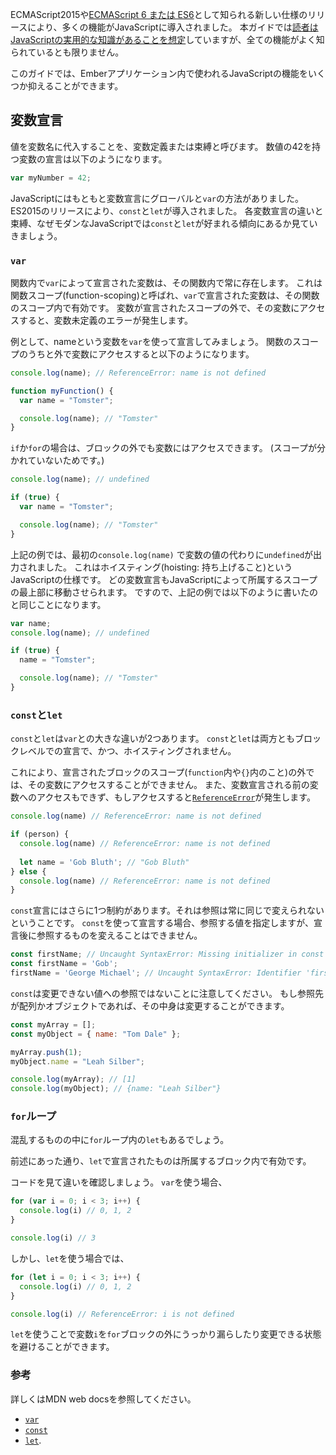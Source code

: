 <!--
Many new features were introduced to JavaScript with the release of newer specifications like ECMAScript 2015,
also known as [ECMAScript 6 or ES6](https://developer.mozilla.org/en/docs/Web/JavaScript/New_in_JavaScript/ECMAScript_6_support_in_Mozilla).
While the Guides [assume you have a working knowledge of JavaScript](/#toc_assumptions),
not every feature of the JavaScript language may be familiar to the developer.
-->

ECMAScript2015や[ECMAScript 6 または ES6](https://developer.mozilla.org/en/docs/Web/JavaScript/New_in_JavaScript/ECMAScript_6_support_in_Mozilla)として知られる新しい仕様のリリースにより、多くの機能がJavaScriptに導入されました。
本ガイドでは[読者はJavaScriptの実用的な知識があることを想定](/#toc_予備知識)していますが、全ての機能がよく知られているとも限りません。

<!--
In this guide we will be covering some JavaScript features,
and how they are used in Ember applications.
-->

このガイドでは、Emberアプリケーション内で使われるJavaScriptの機能をいくつか抑えることができます。

<!--
## Variable declarations
-->

## 変数宣言

<!--
A variable declaration, also called binding, is when you assign a value to a variable name.
An example of declaring a variable containing the number 42 is like so:
-->

値を変数名に代入することを、変数定義または束縛と呼びます。
数値の42を持つ変数の宣言は以下のようになります。



```javascript
var myNumber = 42;
```
<!--
JavaScript initially had two ways to declare variables, globally and `var`.
With the release of ES2015, `const` and `let` were introduced.
We will go through the different ways to declare a variable,
also called bindings because they *bind* a value to a variable name,
and why modern JavaScript tends to prefer `const` and `let`.
-->

JavaScriptにはもともと変数宣言にグローバルと`var`の方法がありました。
ES2015のリリースにより、`const`と`let`が導入されました。
各変数宣言の違いと束縛、なぜモダンなJavaScriptでは`const`と`let`が好まれる傾向にあるか見ていきましょう。

<!--
### `var`
-->

### `var`

<!--
Variable declarations using `var` exist in the entire body of the function where they are declared.
This is called function-scoping, the existence of the `var` is scoped to the function.
If you try to access a `var` outside of the function it is declared,
you will get an error that the variable is not defined.
-->

関数内で`var`によって宣言された変数は、その関数内で常に存在します。
これは関数スコープ(function-scoping)と呼ばれ、`var`で宣言された変数は、その関数のスコープ内で有効です。
変数が宣言されたスコープの外で、その変数にアクセスすると、変数未定義のエラーが発生します。

<!--
For our example, we will declare a `var` named `name`.
We will try to access it both inside the function and outside,
and see the results we get:
-->

例として、nameという変数を`var`を使って宣言してみましょう。
関数のスコープのうちと外で変数にアクセスすると以下のようになります。

```javascript
console.log(name); // ReferenceError: name is not defined

function myFunction() {
  var name = "Tomster";

  console.log(name); // "Tomster"
}
```

<!--
This also means that if you have an `if` or a `for` in your code and declare a `var` inside them,
you can still access the variable outside of those blocks:
-->

`if`か`for`の場合は、ブロックの外でも変数にはアクセスできます。
(スコープが分かれていないためです。)

```javascript
console.log(name); // undefined

if (true) {
  var name = "Tomster";

  console.log(name); // "Tomster"
}
```

<!--
In the previous example, we can see that the first `console.log(name)` prints out `undefined` instead of the value.
That is because of a feature of JavaScript called *hoisting*.
Any variable declaration is moved by the programming language to the top of the scope it belongs to.
As we saw at the beginning, `var` is scoped to the function,
so the previous example is the same as:
-->

上記の例では、最初の`console.log(name)` で変数の値の代わりに`undefined`が出力されました。
これはホイスティング(hoisting: 持ち上げること)というJavaScriptの仕様です。
どの変数宣言もJavaScriptによって所属するスコープの最上部に移動させられます。
ですので、上記の例では以下のように書いたのと同じことになります。

```javascript
var name;
console.log(name); // undefined

if (true) {
  name = "Tomster";

  console.log(name); // "Tomster"
}
```

<!--
### `const` and `let`
-->

### `const`と`let`

<!--
There are two major differences between `var` and both `const` and `let`.
`const` and `let` are both block-level declarations, and they are *not* hoisted.
-->

`const`と`let`は`var`との大きな違いが2つあります。
`const`と`let`は両方ともブロックレベルでの宣言で、かつ、ホイスティングされません。

<!--
Because of this they are not accessible outside of the given block scope (meaning in a `function` or in `{}`) they are declared in.
You also cannot access them before they are declared, or you will get a [`ReferenceError`](https://developer.mozilla.org/en-US/docs/Web/JavaScript/Reference/Global_Objects/ReferenceError).
-->

これにより、宣言されたブロックのスコープ(`function`内や`{}`内のこと)の外では、その変数にアクセスすることができません。
また、変数宣言される前の変数へのアクセスもできず、もしアクセスすると[`ReferenceError`](https://developer.mozilla.org/ja-JP/docs/Web/JavaScript/Reference/Global_Objects/ReferenceError)が発生します。


```javascript
console.log(name) // ReferenceError: name is not defined

if (person) {
  console.log(name) // ReferenceError: name is not defined
  
  let name = 'Gob Bluth'; // "Gob Bluth"
} else {
  console.log(name) // ReferenceError: name is not defined
}
```

<!--
`const` declarations have an additional restriction, they are *constant references*,
they always refer to the same thing.
To use a `const` declaration you have to specify the value it refers,
and you cannot change what the declaration refers to:
-->

`const`宣言にはさらに1つ制約があります。それは参照は常に同じで変えられないということです。
`const`を使って宣言する場合、参照する値を指定しますが、宣言後に参照するものを変えることはできません。


```javascript
const firstName; // Uncaught SyntaxError: Missing initializer in const declaration
const firstName = 'Gob';
firstName = 'George Michael'; // Uncaught SyntaxError: Identifier 'firstName' has already been declared
```

<!--
Note that `const` does not mean that the value it refers to cannot change.
If you have an array or an object, you can change their properties:
-->

`const`は変更できない値への参照ではないことに注意してください。
もし参照先が配列かオブジェクトであれば、その中身は変更することができます。

```javascript
const myArray = [];
const myObject = { name: "Tom Dale" };

myArray.push(1);
myObject.name = "Leah Silber";

console.log(myArray); // [1]
console.log(myObject); // {name: "Leah Silber"}
```

<!--
### `for` loops
-->

### `for`ループ

<!--
Something that might be confusing is the behaviour of `let` in `for` loops.
-->

混乱するものの中に`for`ループ内の`let`もあるでしょう。

<!--
As we saw before, `let` declarations are scoped to the block they belong to.
In `for` loops, any variable declared in the `for` syntax belongs to the loop's block.
-->

前述にあった通り、`let`で宣言されたものは所属するブロック内で有効です。

<!--
Let's look at some code to see what this looks like.
If you use `var`, this happens:
-->

コードを見て違いを確認しましょう。
`var`を使う場合、

```javascript
for (var i = 0; i < 3; i++) {
  console.log(i) // 0, 1, 2
}

console.log(i) // 3
```

<!--
But if you use `let`, this happens instead:
-->

しかし、`let`を使う場合では、

```javascript
for (let i = 0; i < 3; i++) {
  console.log(i) // 0, 1, 2
}

console.log(i) // ReferenceError: i is not defined
```


<!--
Using `let` will avoid accidentally leaking and changing the `i` variable from outside of the `for` block.
-->

`let`を使うことで変数`i`を`for`ブロックの外にうっかり漏らしたり変更できる状態を避けることができます。

<!--
### Resources
-->

### 参考

<!--
For further reference you can consult Developer Network articles:
-->

詳しくはMDN web docsを参照してください。

* [`var`](https://developer.mozilla.org/ja-JP/docs/Web/JavaScript/Reference/Statements/var)
* [`const`](https://developer.mozilla.org/ja-JP/docs/Web/JavaScript/Reference/Statements/const)
* [`let`](https://developer.mozilla.org/ja-JP/docs/Web/JavaScript/Reference/Statements/let).
